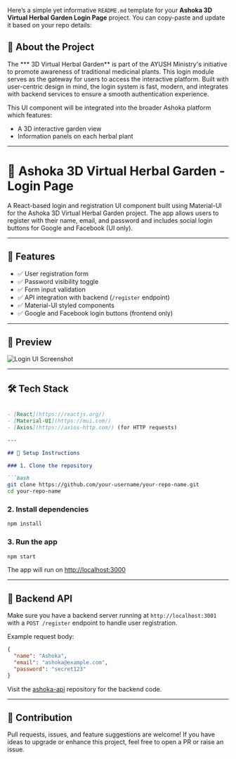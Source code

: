 Here’s a simple yet informative `README.md` template for your **Ashoka 3D Virtual Herbal Garden Login Page** project. You can copy-paste and update it based on your repo details:


## 📖 About the Project

The *** 3D Virtual Herbal Garden** is part of the AYUSH Ministry's initiative to promote awareness of traditional medicinal plants. This login module serves as the gateway for users to access the interactive platform. Built with user-centric design in mind, the login system is fast, modern, and integrates with backend services to ensure a smooth authentication experience.

This UI component will be integrated into the broader Ashoka platform which features:
- A 3D interactive garden view
- Information panels on each herbal plant

---

# 🌿 Ashoka 3D Virtual Herbal Garden - Login Page

A React-based login and registration UI component built using Material-UI for the Ashoka 3D Virtual Herbal Garden project. The app allows users to register with their name, email, and password and includes social login buttons for Google and Facebook (UI only).

---

## 🚀 Features

- ✅ User registration form
- ✅ Password visibility toggle
- ✅ Form input validation
- ✅ API integration with backend (`/register` endpoint)
- ✅ Material-UI styled components
- ✅ Google and Facebook login buttons (frontend only)

---

## 📸 Preview

![Login UI Screenshot](link-to-your-screenshot-if-any)

---

## 🛠️ Tech Stack
```markdown

- [React](https://reactjs.org/)
- [Material-UI](https://mui.com/)
- [Axios](https://axios-http.com/) (for HTTP requests)

---

## 🔧 Setup Instructions

### 1. Clone the repository

```bash
git clone https://github.com/your-username/your-repo-name.git
cd your-repo-name
```

### 2. Install dependencies

```bash
npm install
```

### 3. Run the app

```bash
npm start
```

The app will run on [http://localhost:3000](http://localhost:3000)

---

## 📡 Backend API

Make sure you have a backend server running at `http://localhost:3001` with a `POST /register` endpoint to handle user registration.

Example request body:
```json
{
  "name": "Ashoka",
  "email": "ashoka@example.com",
  "password": "secret123"
}
```

Visit the [ashoka-api](https://github.com/Bittukr7479/Ashoka-api) repository for the backend code.

---

## 🙌 Contribution

Pull requests, issues, and feature suggestions are welcome! If you have ideas to upgrade or enhance this project, feel free to open a PR or raise an issue.

